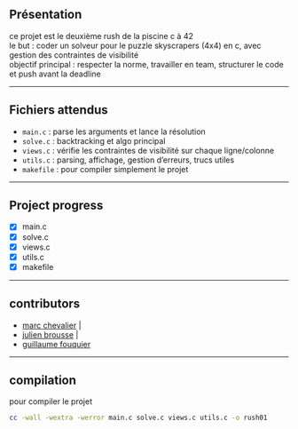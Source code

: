 ## Présentation

ce projet est le deuxième rush de la piscine c à 42  
le but : coder un solveur pour le puzzle skyscrapers (4x4) en c, avec gestion des contraintes de visibilité  
objectif principal : respecter la norme, travailler en team, structurer le code et push avant la deadline

---

## Fichiers attendus

- `main.c` : parse les arguments et lance la résolution
- `solve.c` : backtracking et algo principal
- `views.c` : vérifie les contraintes de visibilité sur chaque ligne/colonne
- `utils.c` : parsing, affichage, gestion d’erreurs, trucs utiles
- `makefile` : pour compiler simplement le projet

---

## Project progress

- [x] main.c
- [x] solve.c
- [x] views.c
- [x] utils.c
- [x] makefile

---

## contributors

- [marc chevalier](https://profile-v3.intra.42.fr/users/marcheva) |
- [julien brousse](https://profile-v3.intra.42.fr/users/jubrouss) |
- [guillaume fouquier](https://profile-v3.intra.42.fr/users/guifouqu)

---

## compilation

pour compiler le projet  
```sh
cc -wall -wextra -werror main.c solve.c views.c utils.c -o rush01
